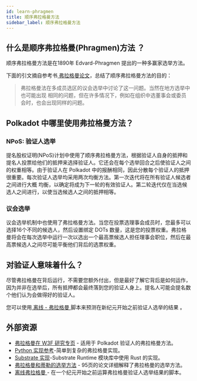 ```yaml
---
id: learn-phragmen
title: 顺序弗拉格曼方法
sidebar_label: 顺序弗拉格曼方法
---
```


## 什么是顺序弗拉格曼(Phragmen)方法 ？

顺序弗拉格曼方法是在1890年 Edvard-Phragmen 提出的一种多赢家选举方法。

下面的引文摘自参考书[ 弗拉格曼论文](https://arxiv.org/pdf/1611.08826.pdf)，总结了顺序弗拉格曼方法的目的：

> 弗拉格曼法在多成员选区的议会选举中讨论了这一问题。当然在地方选举中也可能出现 相同的问题，但在许多情况下，例如在组织中选董事会或委员会时，也会出现同样的问题。

## Polkadot 中哪里使用弗拉格曼方法？

### NPoS: 验证人选举

提名股权证明(NPoS)计划中使用了顺序弗拉格曼方法，根据验证人自身的抵押和提名人投票给他们的抵押来选择验证人。它还会在每个选举回合之后使验证人之间的权重相等。由于验证人在 Polkadot 中的报酬相同，因此分散每个验证人的抵押很重要。每次验证人选举均采用两次均衡方法。第一次迭代将在所有验证人候选者之间进行大概 均衡，以确定将成为下一轮的有效验证人。第二轮迭代仅在当选候选人之间进行，以使当选候选人之间的抵押相等。

### 议会选举

议会选举机制中也使用了弗拉格曼方法。当您在投票选理事会成员时，您最多可以选择16个不同的候选人，然后设置绑定 DOTs 数量，这是您的投票权重。弗拉格曼将会在每次选举中运行一次以选出一个最高票候选人担任理事会职位，然后在最高票候选人之间尽可能平衡他们背后的选票权重。

## 对验证人意味着什么？

尽管弗拉格曼在背后运行，不需要您额外付出，但是最好了解它背后是如何运作，因为并非在选举后，所有抵押都会最终落到您的验证人身上。提名人可能会提名数个他们认为会做得好的验证人。

您可以使用[ 离线 - 弗拉格曼 ](https://github.com/kianenigma/offline-phragmen)脚本来预测在新纪元开始之前验证人选举的结果 。

## 外部资源

- [弗拉格曼在 W3F 研究专页](https://research.web3.foundation/en/latest/polkadot/NPoS/4.%20Sequential%20Phragmén’s%20method/) - 适用于 Polkadot 验证人的弗拉格曼方法。
- [ Python 实现参考](https://github.com/w3f/consensus/tree/master/NPoS)-简单到复杂的弗拉格曼实现。
- [ Substrate 实现](https://github.com/paritytech/substrate/blob/master/core/phragmen/src/lib.rs)-Substrate Runtime 模块库中使用 Rust 的实现。
- [ 弗拉格曼和蒂勒的选举方法](https://arxiv.org/pdf/1611.08826.pdf) - 95页的论文详细解释了弗拉格曼的选举方法。
- [离线弗拉格曼 ](https://github.com/kianenigma/offline-phragmen) - 在一个纪元开始之前运算弗拉格曼验证人选举结果的脚本。

